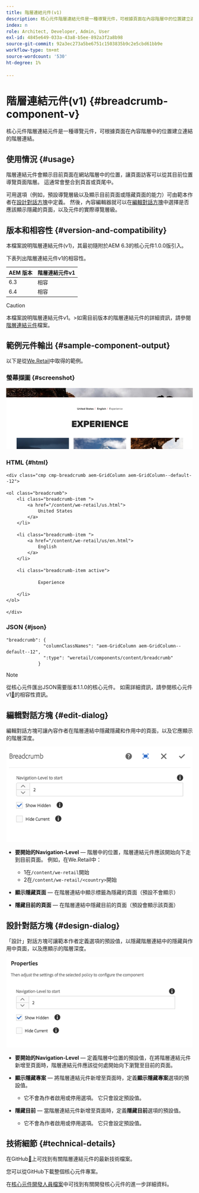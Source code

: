```yaml
---
title: 階層連結元件(v1)
description: 核心元件階層連結元件是一種導覽元件，可根據頁面在內容階層中的位置建立連結的階層連結。
index: n
role: Architect, Developer, Admin, User
exl-id: 4845e649-033a-43a8-b5ee-892a3f2a8b98
source-git-commit: 92a3ec273a5be6751c1503835b9c2e5cbd61bb9e
workflow-type: tm+mt
source-wordcount: '530'
ht-degree: 1%

---
```



# 階層連結元件(v1) {#breadcrumb-component-v}

核心元件階層連結元件是一種導覽元件，可根據頁面在內容階層中的位置建立連結的階層連結。

## 使用情況 {#usage}

階層連結元件會顯示目前頁面在網站階層中的位置，讓頁面訪客可以從其目前位置導覽頁面階層。 這通常會整合到頁首或頁尾中。

可用選項（例如，預設導覽層級以及顯示目前頁面或隱藏頁面的能力）可由範本作者在[設計對話方塊](#design-dialog)中定義。 然後，內容編輯器就可以在[編輯對話方塊](#edit-dialog)中選擇是否應該顯示隱藏的頁面，以及元件的實際導覽層級。

## 版本和相容性 {#version-and-compatibility}

本檔案說明階層連結元件(v1)，其最初隨附於AEM 6.3的核心元件1.0.0版引入。

下表列出階層連結元件v1的相容性。

| AEM 版本 | 階層連結元件v1 |
|--- |--- |
| 6.3 | 相容 |
| 6.4 | 相容 |

>[!CAUTION]
>
>本檔案說明階層連結元件v1。
>&#x200B;>如需目前版本的階層連結元件的詳細資訊，請參閱[階層連結元件](/help/components/breadcrumb.md)檔案。

## 範例元件輸出 {#sample-component-output}

以下是從[We.Retail](https://helpx.adobe.com/tw/experience-manager/6-4/sites/developing/using/we-retail.html)中取得的範例。

### 螢幕擷圖 {#screenshot}

![](/help/assets/chlimage_1-33.png)

### HTML {#html}

```
<div class="cmp cmp-breadcrumb aem-GridColumn aem-GridColumn--default--12">

<ol class="breadcrumb">
    <li class="breadcrumb-item ">
        <a href="/content/we-retail/us.html">
            United States
        </a>
    </li>

    <li class="breadcrumb-item ">
        <a href="/content/we-retail/us/en.html">
            English
        </a>
    </li>

    <li class="breadcrumb-item active">
        
            Experience
        
    </li>
</ol>
 
</div>
```

### JSON {#json}

```
"breadcrumb": {
              "columnClassNames": "aem-GridColumn aem-GridColumn--default--12",
              ":type": "weretail/components/content/breadcrumb"
            }
```

>[!NOTE]
>
>從核心元件匯出JSON需要版本1.1.0的核心元件。 如需詳細資訊，請參閱核心元件v1[&#128279;](/help/versions.md)的相容性資訊。

## 編輯對話方塊 {#edit-dialog}

編輯對話方塊可讓內容作者在階層連結中隱藏隱藏和作用中的頁面，以及它應顯示的階層深度。

![](/help/assets/chlimage_1-34.png)

* **要開始的Navigation-Level** — 階層中的位置，階層連結元件應該開始向下走到目前頁面。 例如，在We.Retail中：

   * 1在`/content/we-retail`開始
   * 2在`/content/we-retail/<country>`開始

* **顯示隱藏頁面** — 在階層連結中顯示標籤為隱藏的頁面（預設不會顯示）
* **隱藏目前的頁面** — 在階層連結中隱藏目前的頁面（預設會顯示該頁面）

## 設計對話方塊 {#design-dialog}

「設計」對話方塊可讓範本作者定義選項的預設值，以隱藏階層連結中的隱藏與作用中頁面，以及應顯示的階層深度。

![](/help/assets/chlimage_1-35.png)

* **要開始的Navigation-Level** — 定義階層中位置的預設值，在將階層連結元件新增至頁面時，階層連結元件應該從何處開始向下瀏覽至目前的頁面。
* **顯示隱藏專案** — 將階層連結元件新增至頁面時，定義&#x200B;**顯示隱藏專案**&#x200B;選項的預設值。

   * 它不會為作者啟用或停用選項。 它只會設定預設值。

* **隱藏目前** — 當階層連結元件新增至頁面時，定義&#x200B;**隱藏目前**&#x200B;選項的預設值。

   * 它不會為作者啟用或停用選項。 它只會設定預設值。

## 技術細節 {#technical-details}

在GitHub[&#128279;](https://github.com/adobe/aem-core-wcm-components/tree/master/content/src/content/jcr_root/apps/core/wcm/components/breadcrumb/v1/breadcrumb)上可找到有關階層連結元件的最新技術檔案。

您可以從GitHub下載整個核心元件專案。

在[核心元件開發人員檔案](/help/developing/overview.md)中可找到有關開發核心元件的進一步詳細資料。
